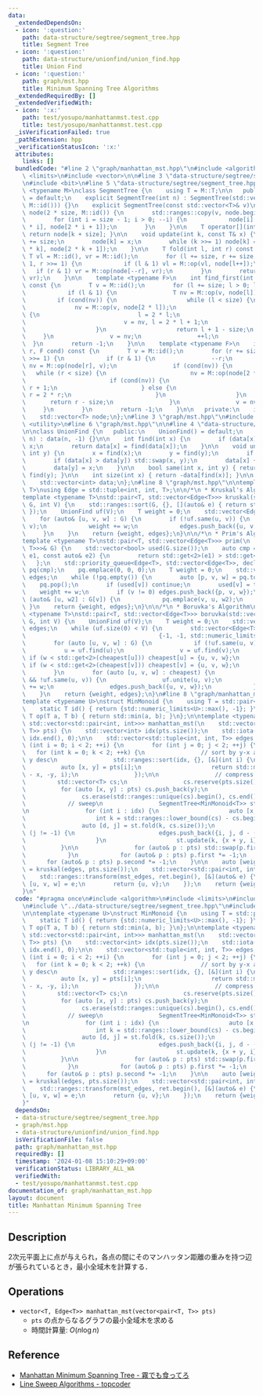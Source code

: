 ```yaml
---
data:
  _extendedDependsOn:
  - icon: ':question:'
    path: data-structure/segtree/segment_tree.hpp
    title: Segment Tree
  - icon: ':question:'
    path: data-structure/unionfind/union_find.hpp
    title: Union Find
  - icon: ':question:'
    path: graph/mst.hpp
    title: Minimum Spanning Tree Algorithms
  _extendedRequiredBy: []
  _extendedVerifiedWith:
  - icon: ':x:'
    path: test/yosupo/manhattanmst.test.cpp
    title: test/yosupo/manhattanmst.test.cpp
  _isVerificationFailed: true
  _pathExtension: hpp
  _verificationStatusIcon: ':x:'
  attributes:
    links: []
  bundledCode: "#line 2 \"graph/manhattan_mst.hpp\"\n#include <algorithm>\n#include\
    \ <limits>\n#include <vector>\n\n#line 3 \"data-structure/segtree/segment_tree.hpp\"\
    \n#include <bit>\n#line 5 \"data-structure/segtree/segment_tree.hpp\"\n\ntemplate\
    \ <typename M>\nclass SegmentTree {\n    using T = M::T;\n\n   public:\n    SegmentTree()\
    \ = default;\n    explicit SegmentTree(int n) : SegmentTree(std::vector<T>(n,\
    \ M::id())) {}\n    explicit SegmentTree(const std::vector<T>& v)\n        : size(std::bit_ceil(v.size())),\
    \ node(2 * size, M::id()) {\n        std::ranges::copy(v, node.begin() + size);\n\
    \        for (int i = size - 1; i > 0; --i) {\n            node[i] = M::op(node[2\
    \ * i], node[2 * i + 1]);\n        }\n    }\n\n    T operator[](int k) const {\
    \ return node[k + size]; }\n\n    void update(int k, const T& x) {\n        k\
    \ += size;\n        node[k] = x;\n        while (k >>= 1) node[k] = M::op(node[2\
    \ * k], node[2 * k + 1]);\n    }\n\n    T fold(int l, int r) const {\n       \
    \ T vl = M::id(), vr = M::id();\n        for (l += size, r += size; l < r; l >>=\
    \ 1, r >>= 1) {\n            if (l & 1) vl = M::op(vl, node[l++]);\n         \
    \   if (r & 1) vr = M::op(node[--r], vr);\n        }\n        return M::op(vl,\
    \ vr);\n    }\n\n    template <typename F>\n    int find_first(int l, F cond)\
    \ const {\n        T v = M::id();\n        for (l += size; l > 0; l >>= 1) {\n\
    \            if (l & 1) {\n                T nv = M::op(v, node[l]);\n       \
    \         if (cond(nv)) {\n                    while (l < size) {\n          \
    \              nv = M::op(v, node[2 * l]);\n                        if (cond(nv))\
    \ {\n                            l = 2 * l;\n                        } else {\n\
    \                            v = nv, l = 2 * l + 1;\n                        }\n\
    \                    }\n                    return l + 1 - size;\n           \
    \     }\n                v = nv;\n                ++l;\n            }\n      \
    \  }\n        return -1;\n    }\n\n    template <typename F>\n    int find_last(int\
    \ r, F cond) const {\n        T v = M::id();\n        for (r += size; r > 0; r\
    \ >>= 1) {\n            if (r & 1) {\n                --r;\n                T\
    \ nv = M::op(node[r], v);\n                if (cond(nv)) {\n                 \
    \   while (r < size) {\n                        nv = M::op(node[2 * r + 1], v);\n\
    \                        if (cond(nv)) {\n                            r = 2 *\
    \ r + 1;\n                        } else {\n                            v = nv,\
    \ r = 2 * r;\n                        }\n                    }\n             \
    \       return r - size;\n                }\n                v = nv;\n       \
    \     }\n        }\n        return -1;\n    }\n\n   private:\n    int size;\n\
    \    std::vector<T> node;\n};\n#line 3 \"graph/mst.hpp\"\n#include <queue>\n#include\
    \ <utility>\n#line 6 \"graph/mst.hpp\"\n\n#line 4 \"data-structure/unionfind/union_find.hpp\"\
    \n\nclass UnionFind {\n   public:\n    UnionFind() = default;\n    explicit UnionFind(int\
    \ n) : data(n, -1) {}\n\n    int find(int x) {\n        if (data[x] < 0) return\
    \ x;\n        return data[x] = find(data[x]);\n    }\n\n    void unite(int x,\
    \ int y) {\n        x = find(x);\n        y = find(y);\n        if (x == y) return;\n\
    \        if (data[x] > data[y]) std::swap(x, y);\n        data[x] += data[y];\n\
    \        data[y] = x;\n    }\n\n    bool same(int x, int y) { return find(x) ==\
    \ find(y); }\n\n    int size(int x) { return -data[find(x)]; }\n\n   private:\n\
    \    std::vector<int> data;\n};\n#line 8 \"graph/mst.hpp\"\n\ntemplate <typename\
    \ T>\nusing Edge = std::tuple<int, int, T>;\n\n/*\n * Kruskal's Algorithm\n */\n\
    template <typename T>\nstd::pair<T, std::vector<Edge<T>>> kruskal(std::vector<Edge<T>>\
    \ G, int V) {\n    std::ranges::sort(G, {}, [](auto& e) { return std::get<2>(e);\
    \ });\n    UnionFind uf(V);\n    T weight = 0;\n    std::vector<Edge<T>> edges;\n\
    \    for (auto& [u, v, w] : G) {\n        if (!uf.same(u, v)) {\n            uf.unite(u,\
    \ v);\n            weight += w;\n            edges.push_back({u, v, w});\n   \
    \     }\n    }\n    return {weight, edges};\n}\n\n/*\n * Prim's Algorithm\n */\n\
    template <typename T>\nstd::pair<T, std::vector<Edge<T>>> prim(\n    const std::vector<std::vector<std::pair<int,\
    \ T>>>& G) {\n    std::vector<bool> used(G.size());\n    auto cmp = [](const auto&\
    \ e1, const auto& e2) {\n        return std::get<2>(e1) > std::get<2>(e2);\n \
    \   };\n    std::priority_queue<Edge<T>, std::vector<Edge<T>>, decltype(cmp)>\
    \ pq(cmp);\n    pq.emplace(0, 0, 0);\n    T weight = 0;\n    std::vector<Edge<T>>\
    \ edges;\n    while (!pq.empty()) {\n        auto [p, v, w] = pq.top();\n    \
    \    pq.pop();\n        if (used[v]) continue;\n        used[v] = true;\n    \
    \    weight += w;\n        if (v != 0) edges.push_back({p, v, w});\n        for\
    \ (auto& [u, w2] : G[v]) {\n            pq.emplace(v, u, w2);\n        }\n   \
    \ }\n    return {weight, edges};\n}\n\n/*\n * Boruvka's Algorithm\n */\ntemplate\
    \ <typename T>\nstd::pair<T, std::vector<Edge<T>>> boruvka(std::vector<Edge<T>>\
    \ G, int V) {\n    UnionFind uf(V);\n    T weight = 0;\n    std::vector<Edge<T>>\
    \ edges;\n    while (uf.size(0) < V) {\n        std::vector<Edge<T>> cheapest(V,\n\
    \                                      {-1, -1, std::numeric_limits<T>::max()});\n\
    \        for (auto [u, v, w] : G) {\n            if (!uf.same(u, v)) {\n     \
    \           u = uf.find(u);\n                v = uf.find(v);\n               \
    \ if (w < std::get<2>(cheapest[u])) cheapest[u] = {u, v, w};\n               \
    \ if (w < std::get<2>(cheapest[v])) cheapest[v] = {u, v, w};\n            }\n\
    \        }\n        for (auto [u, v, w] : cheapest) {\n            if (u != -1\
    \ && !uf.same(u, v)) {\n                uf.unite(u, v);\n                weight\
    \ += w;\n                edges.push_back({u, v, w});\n            }\n        }\n\
    \    }\n    return {weight, edges};\n}\n#line 8 \"graph/manhattan_mst.hpp\"\n\n\
    template <typename U>\nstruct MinMonoid {\n    using T = std::pair<U, int>;\n\
    \    static T id() { return {std::numeric_limits<U>::max(), -1}; }\n    static\
    \ T op(T a, T b) { return std::min(a, b); }\n};\n\ntemplate <typename T>\nstd::pair<T,\
    \ std::vector<std::pair<int, int>>> manhattan_mst(\n    std::vector<std::pair<T,\
    \ T>> pts) {\n    std::vector<int> idx(pts.size());\n    std::iota(idx.begin(),\
    \ idx.end(), 0);\n\n    std::vector<std::tuple<int, int, T>> edges;\n\n    for\
    \ (int i = 0; i < 2; ++i) {\n        for (int j = 0; j < 2; ++j) {\n         \
    \   for (int k = 0; k < 2; ++k) {\n                // sort by y-x asc then by\
    \ y desc\n                std::ranges::sort(idx, {}, [&](int i) {\n          \
    \          auto [x, y] = pts[i];\n                    return std::make_tuple(y\
    \ - x, -y, i);\n                });\n\n                // compress y\n       \
    \         std::vector<T> cs;\n                cs.reserve(pts.size());\n      \
    \          for (auto [x, y] : pts) cs.push_back(y);\n                std::ranges::sort(cs);\n\
    \                cs.erase(std::ranges::unique(cs).begin(), cs.end());\n\n    \
    \            // sweep\n                SegmentTree<MinMonoid<T>> st(cs.size());\n\
    \n                for (int i : idx) {\n                    auto [x, y] = pts[i];\n\
    \                    int k = std::ranges::lower_bound(cs) - cs.begin();\n    \
    \                auto [d, j] = st.fold(k, cs.size());\n                    if\
    \ (j != -1) {\n                        edges.push_back({i, j, d - (x + y)});\n\
    \                    }\n                    st.update(k, {x + y, i});\n      \
    \          }\n\n                for (auto& p : pts) std::swap(p.first, p.second);\n\
    \            }\n            for (auto& p : pts) p.first *= -1;\n        }\n  \
    \      for (auto& p : pts) p.second *= -1;\n    }\n\n    auto [weight, mst_edges]\
    \ = kruskal(edges, pts.size());\n    std::vector<std::pair<int, int>> ret(edges.size());\n\
    \    std::ranges::transform(mst_edges, ret.begin(), [&](auto& e) {\n        auto\
    \ [u, v, w] = e;\n        return {u, v};\n    });\n    return {weight, ret};\n\
    }\n"
  code: "#pragma once\n#include <algorithm>\n#include <limits>\n#include <vector>\n\
    \n#include \"../data-structure/segtree/segment_tree.hpp\"\n#include \"../graph/mst.hpp\"\
    \n\ntemplate <typename U>\nstruct MinMonoid {\n    using T = std::pair<U, int>;\n\
    \    static T id() { return {std::numeric_limits<U>::max(), -1}; }\n    static\
    \ T op(T a, T b) { return std::min(a, b); }\n};\n\ntemplate <typename T>\nstd::pair<T,\
    \ std::vector<std::pair<int, int>>> manhattan_mst(\n    std::vector<std::pair<T,\
    \ T>> pts) {\n    std::vector<int> idx(pts.size());\n    std::iota(idx.begin(),\
    \ idx.end(), 0);\n\n    std::vector<std::tuple<int, int, T>> edges;\n\n    for\
    \ (int i = 0; i < 2; ++i) {\n        for (int j = 0; j < 2; ++j) {\n         \
    \   for (int k = 0; k < 2; ++k) {\n                // sort by y-x asc then by\
    \ y desc\n                std::ranges::sort(idx, {}, [&](int i) {\n          \
    \          auto [x, y] = pts[i];\n                    return std::make_tuple(y\
    \ - x, -y, i);\n                });\n\n                // compress y\n       \
    \         std::vector<T> cs;\n                cs.reserve(pts.size());\n      \
    \          for (auto [x, y] : pts) cs.push_back(y);\n                std::ranges::sort(cs);\n\
    \                cs.erase(std::ranges::unique(cs).begin(), cs.end());\n\n    \
    \            // sweep\n                SegmentTree<MinMonoid<T>> st(cs.size());\n\
    \n                for (int i : idx) {\n                    auto [x, y] = pts[i];\n\
    \                    int k = std::ranges::lower_bound(cs) - cs.begin();\n    \
    \                auto [d, j] = st.fold(k, cs.size());\n                    if\
    \ (j != -1) {\n                        edges.push_back({i, j, d - (x + y)});\n\
    \                    }\n                    st.update(k, {x + y, i});\n      \
    \          }\n\n                for (auto& p : pts) std::swap(p.first, p.second);\n\
    \            }\n            for (auto& p : pts) p.first *= -1;\n        }\n  \
    \      for (auto& p : pts) p.second *= -1;\n    }\n\n    auto [weight, mst_edges]\
    \ = kruskal(edges, pts.size());\n    std::vector<std::pair<int, int>> ret(edges.size());\n\
    \    std::ranges::transform(mst_edges, ret.begin(), [&](auto& e) {\n        auto\
    \ [u, v, w] = e;\n        return {u, v};\n    });\n    return {weight, ret};\n\
    }"
  dependsOn:
  - data-structure/segtree/segment_tree.hpp
  - graph/mst.hpp
  - data-structure/unionfind/union_find.hpp
  isVerificationFile: false
  path: graph/manhattan_mst.hpp
  requiredBy: []
  timestamp: '2024-01-08 15:10:29+09:00'
  verificationStatus: LIBRARY_ALL_WA
  verifiedWith:
  - test/yosupo/manhattanmst.test.cpp
documentation_of: graph/manhattan_mst.hpp
layout: document
title: Manhattan Minimum Spanning Tree
---
```


## Description

2次元平面上に点が与えられ，各点の間にそのマンハッタン距離の重みを持つ辺が張られているとき，最小全域木を計算する．

## Operations

- `vector<T, Edge<T>> manhattan_mst(vector<pair<T, T>> pts)`
    - `pts` の点からなるグラフの最小全域木を求める
    - 時間計算量: $O(n\log n)$

## Reference

- [Manhattan Minimum Spanning Tree - 霧でも食ってろ](https://knuu.github.io/manhattan_mst.html)
- [Line Sweep Algorithms - topcoder](https://www.topcoder.com/thrive/articles/Line%20Sweep%20Algorithms)
